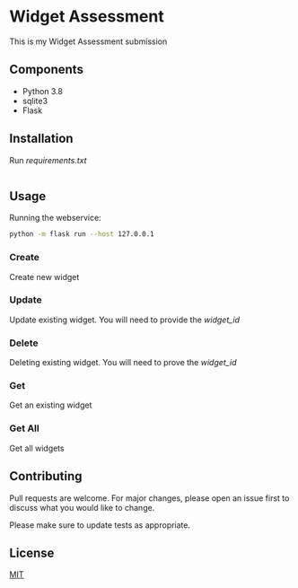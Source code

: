 # Widget Assessment

This is my Widget Assessment submission

## Components
- Python 3.8
- sqlite3
- Flask

## Installation

Run *requirements.txt*



```bash

```
## Usage
Running the webservice:
````bash
python -m flask run --host 127.0.0.1
````

### Create
Create new widget

### Update
Update existing widget.  You will need to provide the *widget_id*

### Delete
Deleting existing widget.  You will need to prove the *widget_id*

### Get
Get an existing widget

### Get All
Get all widgets


## Contributing
Pull requests are welcome. For major changes, please open an issue first to discuss what you would like to change.

Please make sure to update tests as appropriate.

## License
[MIT](https://choosealicense.com/licenses/mit/)
